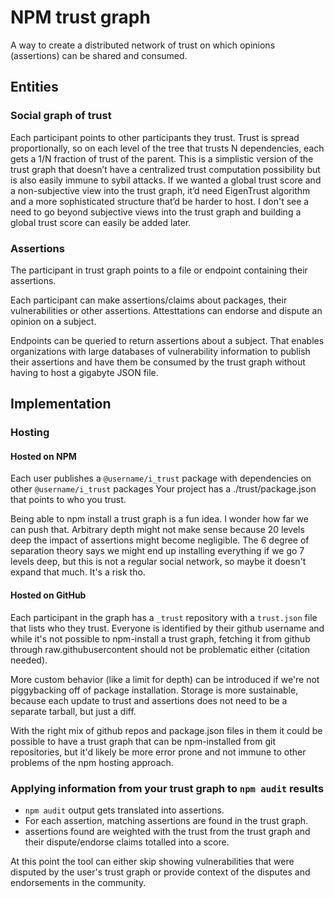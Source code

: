 # NPM trust graph

A way to create a distributed network of trust on which opinions (assertions) can be shared and consumed.

## Entities

### Social graph of trust

Each participant points to other participants they trust.
Trust is spread proportionally, so on each level of the tree that trusts N dependencies, each gets a 1/N fraction of trust of the parent.
This is a simplistic version of the trust graph that doesn’t have a centralized trust computation possibility but is also easily immune to sybil attacks. If we wanted a global trust score and a non-subjective view into the trust graph, it’d need EigenTrust algorithm and a more sophisticated structure that’d be harder to host. I don't see a need to go beyond subjective views into the trust graph and building a global trust score can easily be added later.

### Assertions

The participant in trust graph points to a file or endpoint containing their assertions.

Each participant can make assertions/claims about packages, their vulnerabilities or other assertions. Attesttations can endorse and dispute an opinion on a subject.

Endpoints can be queried to return assertions about a subject. That enables organizations with large databases of vulnerability information to publish their assertions and have them be consumed by the trust graph without having to host a gigabyte JSON file.

## Implementation

### Hosting

#### Hosted on NPM

Each user publishes a `@username/i_trust` package with dependencies on other `@username/i_trust` packages
Your project has a ./trust/package.json that points to who you trust.

Being able to npm install a trust graph is a fun idea. I wonder how far we can push that. Arbitrary depth might not make sense because 20 levels deep the impact of assertions might become negligible. The 6 degree of separation theory says we might end up installing everything if we go 7 levels deep, but this is not a regular social network, so maybe it doesn't expand that much. It's a risk tho.

#### Hosted on GitHub

Each participant in the graph has a `_trust` repository with a `trust.json` file that lists who they trust. Everyone is identified by their github username and while it's not possible to npm-install a trust graph, fetching it from github through raw.githubusercontent should not be problematic either (citation needed).

More custom behavior (like a limit for depth) can be introduced if we're not piggybacking off of package installation.
Storage is more sustainable, because each update to trust and assertions does not need to be a separate tarball, but just a diff.

With the right mix of github repos and package.json files in them it could be possible to have a trust graph that can be npm-installed from git repositories, but it'd likely be more error prone and not immune to other problems of the npm hosting approach.

### Applying information from your trust graph to `npm audit` results

- `npm audit` output gets translated into assertions.
- For each assertion, matching assertions are found in the trust graph.
- assertions found are weighted with the trust from the trust graph and their dispute/endorse claims totalled into a score.

At this point the tool can either skip showing vulnerabilities that were disputed by the user's trust graph or provide context of the disputes and endorsements in the community.
